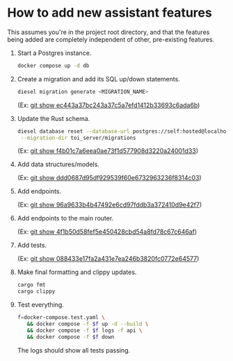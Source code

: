 # How to add new assistant features

This assumes you're in the project root directory, and that the features being
added are completely independent of other, pre-existing features.

1. Start a Postgres instance.

   ```bash
   docker compose up -d db
   ```

2. Create a migration and add its SQL up/down statements.

   ```bash
   diesel migration generate <MIGRATION_NAME>
   ```
   
   (Ex: [git show ec443a37bc243a37c5a7efd1412b33693c6ada6b][0])

3. Update the Rust schema.

   ```bash
   diesel database reset --database-url postgres://self:hosted@localhost:5432/toi \
    --migration-dir toi_server/migrations
   ```

   (Ex: [git show f4b01c7a6eea0ae73f1d577908d3220a24001d33][1])

4. Add data structures/models.

   (Ex: [git show ddd0687d95df929539f60e6732963236f8314c03][2])

5. Add endpoints.

   (Ex: [git show 96a9633b4b47492e6cd97fddb3a372410d9e42f7][3])

6. Add endpoints to the main router.

   (Ex: [git show 4f1b50d58fef5e450428cbd54a8fd78c67c646af][4])

7. Add tests.

   (Ex: [git show 088433e17fa2a431e7ea246b3820fc0772e64577][5])

8. Make final formatting and clippy updates.

   ```bash
   cargo fmt
   cargo clippy
   ```

9. Test everything.

   ```bash
   f=docker-compose.test.yaml \
      && docker compose -f $f up -d --build \
      && docker compose -f $f logs -f api \
      && docker compose -f $f down
   ```

   The logs should show all tests passing.

[0]: https://github.com/theOGognf/toi/commit/ec443a37bc243a37c5a7efd1412b33693c6ada6b
[1]: https://github.com/theOGognf/toi/commit/f4b01c7a6eea0ae73f1d577908d3220a24001d33
[2]: https://github.com/theOGognf/toi/commit/ddd0687d95df929539f60e6732963236f8314c03
[3]: https://github.com/theOGognf/toi/commit/96a9633b4b47492e6cd97fddb3a372410d9e42f7
[4]: https://github.com/theOGognf/toi/commit/4f1b50d58fef5e450428cbd54a8fd78c67c646af
[5]: https://github.com/theOGognf/toi/commit/088433e17fa2a431e7ea246b3820fc0772e64577
